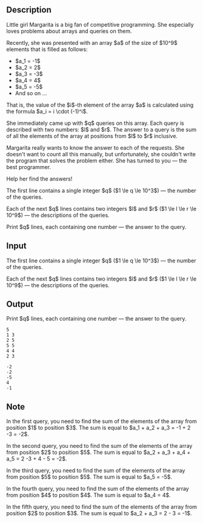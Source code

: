 ## Description

<div><p>Little girl Margarita is a big fan of competitive programming. She especially loves problems about arrays and queries on them.</p><p>Recently, she was presented with an array $a$ of the size of $10^9$ elements that is filled as follows: </p><ul> <li> $a_1 = -1$ </li><li> $a_2 = 2$ </li><li> $a_3 = -3$ </li><li> $a_4 = 4$ </li><li> $a_5 = -5$ </li><li> And so on ... </li></ul><p>That is, the value of the $i$-th element of the array $a$ is calculated using the formula $a_i = i \cdot (-1)^i$.</p><p>She immediately came up with $q$ queries on this array. Each query is described with two numbers: $l$ and $r$. The answer to a query is the sum of all the elements of the array at positions from $l$ to $r$ inclusive.</p><p>Margarita really wants to know the answer to each of the requests. She doesn't want to count all this manually, but unfortunately, she couldn't write the program that solves the problem either. She has turned to you&nbsp;— the best programmer.</p><p>Help her find the answers!</p></div><div class="input-specification"><p>The first line contains a single integer $q$ ($1 \le q \le 10^3$)&nbsp;— the number of the queries.</p><p>Each of the next $q$ lines contains two integers $l$ and $r$ ($1 \le l \le r \le 10^9$)&nbsp;— the descriptions of the queries.</p></div><div class="output-specification"><p>Print $q$ lines, each containing one number&nbsp;— the answer to the query. </p></div>

## Input

<p>The first line contains a single integer $q$ ($1 \le q \le 10^3$)&nbsp;— the number of the queries.</p><p>Each of the next $q$ lines contains two integers $l$ and $r$ ($1 \le l \le r \le 10^9$)&nbsp;— the descriptions of the queries.</p>

## Output

<p>Print $q$ lines, each containing one number&nbsp;— the answer to the query. </p>





```input1
5
1 3
2 5
5 5
4 4
2 3
```




```output1
-2
-2
-5
4
-1
```



## Note

<p>In the first query, you need to find the sum of the elements of the array from position $1$ to position $3$. The sum is equal to $a_1 + a_2 + a_3 = -1 + 2 -3 = -2$.</p><p>In the second query, you need to find the sum of the elements of the array from position $2$ to position $5$. The sum is equal to $a_2 + a_3 + a_4 + a_5 = 2 -3 + 4 - 5 = -2$.</p><p>In the third query, you need to find the sum of the elements of the array from position $5$ to position $5$. The sum is equal to $a_5 = -5$.</p><p>In the fourth query, you need to find the sum of the elements of the array from position $4$ to position $4$. The sum is equal to $a_4 = 4$.</p><p>In the fifth query, you need to find the sum of the elements of the array from position $2$ to position $3$. The sum is equal to $a_2 + a_3 = 2 - 3 = -1$.</p>
